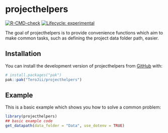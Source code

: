 
<!-- README.md is generated from README.Rmd. Please edit that file -->

# projecthelpers

<!-- badges: start -->

[![R-CMD-check](https://github.com/TeroJii/projecthelpers/actions/workflows/R-CMD-check.yaml/badge.svg)](https://github.com/TeroJii/projecthelpers/actions/workflows/R-CMD-check.yaml)
[![Lifecycle:
experimental](https://img.shields.io/badge/lifecycle-experimental-orange.svg)](https://lifecycle.r-lib.org/articles/stages.html#experimental)
<!-- badges: end -->

The goal of projecthelpers is to provide convenience functions which aim
to make common tasks, such as defining the project data folder path,
easier.

## Installation

You can install the development version of projecthelpers from
[GitHub](https://github.com/) with:

``` r
# install.packages("pak")
pak::pak("TeroJii/projecthelpers")
```

## Example

This is a basic example which shows you how to solve a common problem:

``` r
library(projecthelpers)
## basic example code
get_datapath(data_folder = "Data", use_dotenv = TRUE)
```

